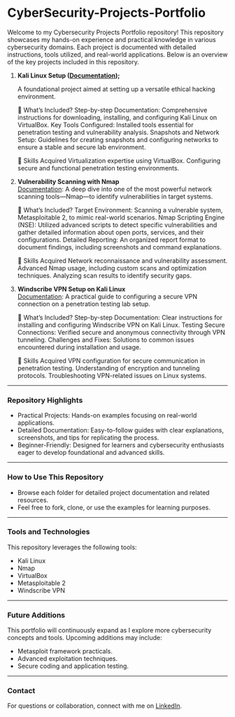 # CyberSecurity-Projects-Portfolio

 Welcome to my Cybersecurity Projects Portfolio repository! This repository showcases my hands-on experience and practical knowledge in various cybersecurity domains. Each project is documented with detailed instructions, tools utilized, and real-world applications. Below is an overview of the key projects included in this repository.

1. **Kali Linux Setup ([Documentation](./Kali-Linux-Installation/HOW%20TO%20SETUP%20KALI%20LINUX%20VM.md));**

   A foundational project aimed at setting up a versatile ethical hacking environment.
   
   📘 What’s Included?
    Step-by-step Documentation: Comprehensive instructions for downloading, installing, and configuring Kali Linux on VirtualBox.
    Key Tools Configured: Installed tools essential for penetration testing and vulnerability analysis.
    Snapshots and Network Setup: Guidelines for creating snapshots and configuring networks to ensure a stable and secure lab environment.

   🌟 Skills Acquired
    Virtualization expertise using VirtualBox.
    Configuring secure and functional penetration testing environments.


3. **Vulnerability Scanning with Nmap**  
   [Documentation](./Vulnerability-Scanning-Using-Nmap/VULNERABILITY%20SCANNING%20WITH%20NMAP.md): A deep dive into one of the most powerful network scanning tools—Nmap—to identify vulnerabilities in target systems.

   📘 What’s Included?
    Target Environment: Scanning a vulnerable system, Metasploitable 2, to mimic real-world scenarios.
    Nmap Scripting Engine (NSE): Utilized advanced scripts to detect specific vulnerabilities and gather detailed information about open ports, services, and their configurations.
    Detailed Reporting: An organized report format to document findings, including screenshots and command explanations.

   🌟 Skills Acquired
    Network reconnaissance and vulnerability assessment.
    Advanced Nmap usage, including custom scans and optimization techniques.
    Analyzing scan results to identify security gaps.

4. **Windscribe VPN Setup on Kali Linux**  
   [Documentation](./Windscribe-Configuration&Setup-On-Kali-Linux/WINDSCRIBE%20CONFIGURATION%20&%20SETUP.md): A practical guide to configuring a secure VPN connection on a penetration testing lab setup.

   📘 What’s Included?
    Step-by-step Documentation: Clear instructions for installing and configuring Windscribe VPN on Kali Linux.
    Testing Secure Connections: Verified secure and anonymous connectivity through VPN tunneling.
    Challenges and Fixes: Solutions to common issues encountered during installation and usage.

   🌟 Skills Acquired
    VPN configuration for secure communication in penetration testing.
    Understanding of encryption and tunneling protocols.
    Troubleshooting VPN-related issues on Linux systems.

---

### Repository Highlights

- Practical Projects: Hands-on examples focusing on real-world applications.
- Detailed Documentation: Easy-to-follow guides with clear explanations, screenshots, and tips for replicating the process.
- Beginner-Friendly: Designed for learners and cybersecurity enthusiasts eager to develop foundational and advanced skills.

---

### How to Use This Repository
- Browse each folder for detailed project documentation and related resources.
- Feel free to fork, clone, or use the examples for learning purposes.

---

 ### Tools and Technologies

This repository leverages the following tools:

- Kali Linux
- Nmap
- VirtualBox
- Metasploitable 2
- Windscribe VPN

---

### Future Additions

This portfolio will continuously expand as I explore more cybersecurity concepts and tools. Upcoming additions may include:

- Metasploit framework practicals.
- Advanced exploitation techniques.
- Secure coding and application testing.
   
---

### Contact
For questions or collaboration, connect with me on [LinkedIn](<https://www.linkedin.com/in/oluwafemi-fafolahan-750032160/>).

